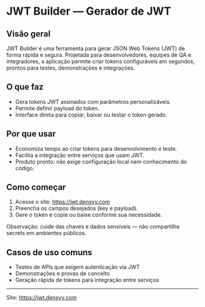 # JWT Builder — Gerador de JWT

## Visão geral
JWT Builder é uma ferramenta para gerar JSON Web Tokens (JWT) de forma rápida e segura. Projetada para desenvolvedores, equipes de QA e integradores, a aplicação permite criar tokens configuráveis em segundos, prontos para testes, demonstrações e integrações.

## O que faz
- Gera tokens JWT assinados com parâmetros personalizáveis.
- Permite definir payload do token.
- Interface direta para copiar, baixar ou testar o token gerado.

## Por que usar
- Economiza tempo ao criar tokens para desenvolvimento e teste.
- Facilita a integração entre serviços que usam JWT.
- Produto pronto: não exige configuração local nem conhecimento do código.

## Como começar
1. Acesse o site: https://jwt.densyy.com
2. Preencha os campos desejados (key e payload).
3. Gere o token e copie ou baixe conforme sua necessidade.

Observação: cuide das chaves e dados sensíveis — não compartilhe secrets em ambientes públicos.

## Casos de uso comuns
- Testes de APIs que exigem autenticação via JWT
- Demonstrações e provas de conceito
- Geração rápida de tokens para integração entre serviços

---

Site: https://jwt.densyy.com

